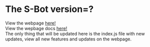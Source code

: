 # The S-Bot version=?
View the webpage <a href="https://s-orbital.github.io/discord-bot">here!</a>  
View the wepbage docs <a href="https://github.com/S-Orbital/s-orbital.github.io">here!</a>  
The only thing that will be updated here is the index.js file with new updates, view all new features and updates on the webpage.
